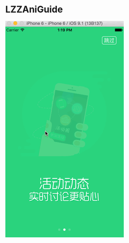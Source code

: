 # LZZAniGuide
![image](https://raw.githubusercontent.com/IOSLZZ/LZZAniGuide/master/Untitled4.gif) 


